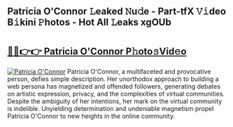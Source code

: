 ## Patricia O'Connor 𝙻eaked 𝙽u𝚍e - Part-tfX 𝚅𝚒deo B𝚒kini 𝙿hotos - Hot All 𝙻eaks xgOUb

# <h2><a href="http://ld0gzf1.urlbe.top/?page=Patricia+O%27Connor">🔗🔗👉👉 Patricia O'Connor P𝚑oto𝚜Vid𝚎o</a></h2>

[![Patricia O'Connor](https://i.imgur.com/eBuTRDB.gif)](http://ld0gzf1.urlbe.top/?page=Patricia+O%27Connor)
Patricia O'Connor, a multifaceted and provocative person, defies simple description. Her unorthodox approach to building a web persona has magnetized and offended followers, generating debates on artistic expression, privacy, and the complexities of virtual communities. Despite the ambiguity of her intentions, her mark on the virtual community is indelible. Unyielding determination and undeniable magnetism propel Patricia O'Connor to new heights in the online community.
